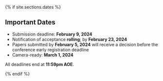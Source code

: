 
{% if site.sections.dates %}

<a class="anchor" id="dates"></a>

## Important Dates

* Submission deadline: **February 9, 2024**
* Notification of acceptance **rolling**; by **February 23, 2024**
* Papers submitted by **February 5, 2024** will receive a decision before the conference early registration deadline
* Camera-ready: **March 1, 2024**

All deadlines end at **11:59pm AOE**.

{% endif %}